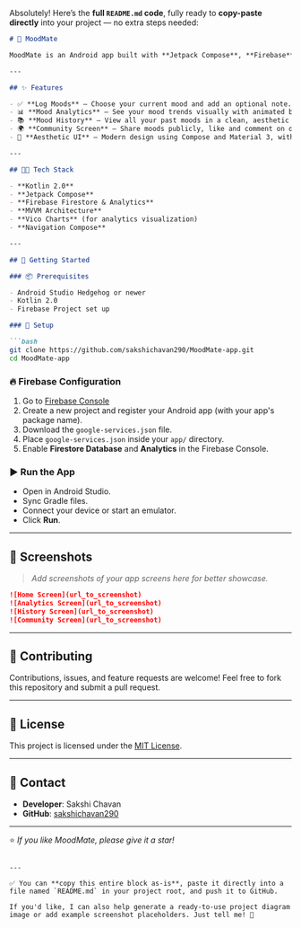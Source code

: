 Absolutely! Here’s the **full `README.md` code**, fully ready to **copy-paste directly** into your project — no extra steps needed:

````markdown
# 🌈 MoodMate

MoodMate is an Android app built with **Jetpack Compose**, **Firebase**, and **MVVM architecture**. It helps you track your moods, understand your emotional trends with analytics, and connect with a community.

---

## ✨ Features

- ✅ **Log Moods** — Choose your current mood and add an optional note.
- 📊 **Mood Analytics** — See your mood trends visually with animated bars.
- 📚 **Mood History** — View all your past moods in a clean, aesthetic list.
- 🌍 **Community Screen** — Share moods publicly, like and comment on others' posts.
- 🎨 **Aesthetic UI** — Modern design using Compose and Material 3, with smooth animations and backgrounds.

---

## 🧑‍💻 Tech Stack

- **Kotlin 2.0**
- **Jetpack Compose**
- **Firebase Firestore & Analytics**
- **MVVM Architecture**
- **Vico Charts** (for analytics visualization)
- **Navigation Compose**

---

## 🚀 Getting Started

### 📦 Prerequisites

- Android Studio Hedgehog or newer
- Kotlin 2.0
- Firebase Project set up

### 🔧 Setup

```bash
git clone https://github.com/sakshichavan290/MoodMate-app.git
cd MoodMate-app
````

### 🔥 Firebase Configuration

1. Go to [Firebase Console](https://console.firebase.google.com/)
2. Create a new project and register your Android app (with your app's package name).
3. Download the `google-services.json` file.
4. Place `google-services.json` inside your `app/` directory.
5. Enable **Firestore Database** and **Analytics** in the Firebase Console.

### ▶️ Run the App

* Open in Android Studio.
* Sync Gradle files.
* Connect your device or start an emulator.
* Click **Run**.

---

## 📸 Screenshots

> *Add screenshots of your app screens here for better showcase.*

```markdown
![Home Screen](url_to_screenshot)
![Analytics Screen](url_to_screenshot)
![History Screen](url_to_screenshot)
![Community Screen](url_to_screenshot)
```

---

## 🤝 Contributing

Contributions, issues, and feature requests are welcome!
Feel free to fork this repository and submit a pull request.

---

## 📄 License

This project is licensed under the [MIT License](https://opensource.org/licenses/MIT).

---

## 💬 Contact

* **Developer**: Sakshi Chavan
* **GitHub**: [sakshichavan290](https://github.com/sakshichavan290)

---

⭐️ *If you like MoodMate, please give it a star!*

```

---

✅ You can **copy this entire block as-is**, paste it directly into a file named `README.md` in your project root, and push it to GitHub.  

If you'd like, I can also help generate a ready-to-use project diagram image or add example screenshot placeholders. Just tell me! 🚀
```
